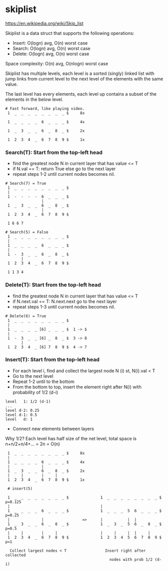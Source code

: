 # skiplist

https://en.wikipedia.org/wiki/Skip_list

Skiplist is a data struct that supports the following operations:
- Insert: O(logn) avg, O(n) worst case
- Search: O(logn) avg, O(n) worst case
- Delete: O(logn) avg, O(n) worst case

Space complexity: O(n) avg, O(nlogn) worst case

Skiplist has multiple levels, each level is a sorted (singly) linked list with jump links from current level to the next level of the elements with the same value.

The last level has every elements, each level up contains a subset of the elements in the below level.

```
# Fast forward, like playing video.
 1  _  _  _  _  _  _  _  _ $     8x

 1  _  _  _  _  6  _  _  _ $     4x

 1  _  3  _  _  6  _  8  _ $     2x

 1  2  3  4  _  6  7  8  9 $     1x
```

### Search(T): Start from the top-left head
- find the greatest node N in current layer that has value <= T
- if N.val == T: return True else go to the next layer
- repeat steps 1-2 until current nodes becomes nil.

```
# Search(7) = True
 1  _  _  _  _  _  _  _  _ $
 |
 1  -  -  -  -  6  _  _  _ $
                |
 1  _  3  _  _  6  _  8  _ $ 
                |
 1  2  3  4  _  6  7  8  9 $ 

 1 6 6 7
```

```
# Search(5) = False
 1  _  _  _  _  _  _  _  _ $
 |
 1  _  _  _  _  6  _  _  _ $
 |
 1  -  3  _  _  6  _  8  _ $
       |
 1  2  3  4  _  6  7  8  9 $

 1 1 3 4
```

### Delete(T): Start from the top-left head
- find the greatest node N in current layer that has value <= T
- if N.next.val == T: N.next.next go to the next layer
- repeat steps 1-3 until current nodes becomes nil.

```
# Delete(6) = True
 1  _  _  _  _  _  _  _  _ $
 |
 1  _  _  _  _ [6] _  _  _ $  1 -> $
 |
 1  -  3  _  _ [6] _  8  _ $  3 -> 8
       |
 1  2  3  4  _ [6] 7  8  9 $  4 -> 7
```

### Insert(T): Start from the top-left head
- For each level i, find and collect the largest node N (i) st, N(i).val < T
- Go to the next level
- Repeat 1-2 until to the bottom
- From the bottom to top, insert the element right after N(i) with probability of 1/2 (d-i)

```
level   1: 1/2 (d-1)
...
level d-2: 0.25
level d-1: 0.5
level   d: 1
```
- Connect new elements between layers

Why 1/2?
Each level has half size of the net level,
total space is n+n/2+n/4+... = 2n = O(n)

```
 1  _  _  _  _  _  _  _  _ $     8x
 |
 1  _  _  _  _  6  _  _  _ $     4x
 |              |
 1  _  3  _  _  6  _  8  _ $     2x
 |     |        |     |
 1  2  3  4  _  6  7  8  9 $     1x
```


```
 # insert(5)

 1  _  _  _  _  _  _  _  _ $              1  _  _  _  _  _  _  _  _ $   p=0.125
 |                                        |
 1  _  _  _  _  6  _  _  _ $              1  _  _  _  5  6  _  _  _ $   p=0.25
 |              |                 =>      |           |  |   
 1  _  3  _  _  6  _  8  _ $              1  _  3  _  5  6  _  8  _ $   p=0.5
 |     |        |     |                   |     |     |  |     |
 1  2  3  4  _  6  7  8  9 $              1  2  3  4  5  6  7  8  9 $   p=1

  Collect largest nodes < T                 Insert right after collected 
                                              nodes with prob 1/2 (d-i)
```